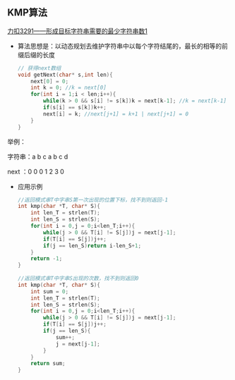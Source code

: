 ## KMP算法
[力扣3291——形成目标字符串需要的最少字符串数1](https://leetcode.cn/problems/minimum-number-of-valid-strings-to-form-target-i/description/)

+ 算法思想是：以动态规划去维护字符串中以每个字符结尾的，最长的相等的前缀后缀的长度

  ~~~cpp
  // 获得next数组
  void getNext(char* s,int len){
      next[0] = 0;
      int k = 0; //k = next[0]
      for(int i = 1;i < len;i++){
          while(k > 0 && s[i] != s[k])k = next[k-1]; //k = next[k-1]
          if(s[i] == s[k])k++; 
          next[i] = k; //next[j+1] = k+1 | next[j+1] = 0
      }
  }
  ~~~

  

举例：

字符串：a	b	c	a	b	c	d	

next	：0	0	0	1	2	3	0

+ 应用示例

  ~~~cpp
  //返回模式串T中字串S第一次出现的位置下标，找不到则返回-1
  int kmp(char *T, char* S){
      int len_T = strlen(T);
      int len_S = strlen(S);
      for(int i = 0,j = 0;i<len_T;i++){
          while(j > 0 && T[i] != S[j])j = next[j-1];
          if(T[i] == S[j])j++;
          if(j == len_S)return i-len_S+1;
      }
      return -1;
  }
   
  //返回模式串T中字串S出现的次数，找不到则返回0
  int kmp(char *T, char* S){
      int sum = 0;
      int len_T = strlen(T);
      int len_S = strlen(S);
      for(int i = 0,j = 0;i<len_T;i++){
          while(j > 0 && T[i] != S[j])j = next[j-1];
          if(T[i] == S[j])j++;
          if(j == len_S){
              sum++;
              j = next[j-1];
          }
      }
      return sum;
  }
  ~~~

  

